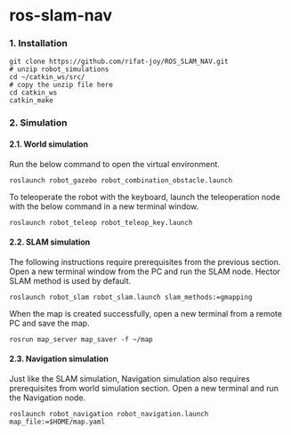 # ros-slam-nav

### 1. Installation
```
git clone https://github.com/rifat-joy/ROS_SLAM_NAV.git
# unzip robot_simulations
cd ~/catkin_ws/src/
# copy the unzip file here
cd catkin_ws
catkin_make
```

### 2. Simulation
 
#### 2.1. World simulation
Run the below command to open the virtual environment. 
```
roslaunch robot_gazebo robot_combination_obstacle.launch
```

To teleoperate the robot with the keyboard, launch the teleoperation node with the below command in a new terminal window.
```
roslaunch robot_teleop robot_teleop_key.launch
```

#### 2.2. SLAM simulation
The following instructions require prerequisites from the previous section. 
Open a new terminal window from the PC and run  the SLAM node. Hector SLAM method is used by default. 
```
roslaunch robot_slam robot_slam.launch slam_methods:=gmapping
```
When the map is created successfully, open a new terminal from a remote PC and save the map.
```
rosrun map_server map_saver -f ~/map
 ``` 
#### 2.3. Navigation simulation
Just like the SLAM simulation, Navigation simulation also requires prerequisites from world simulation section. 
Open a new terminal and run the Navigation node.
```
roslaunch robot_navigation robot_navigation.launch map_file:=$HOME/map.yaml
``` 

 
 



